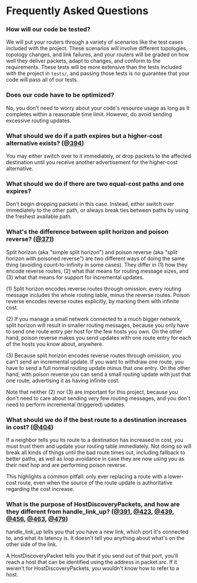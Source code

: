 # Frequently Asked Questions

### How will our code be tested?

We will put your routers through a variety of scenarios like the test cases included with the project. These scenarios will involve different topologies, topology changes, and link failures, and your routers will be graded on how well they deliver packets, adapt to changes, and conform to the requirements. These tests will be more extensive than the tests included with the project in `tests/`, and passing those tests is no guarantee that your code will pass all of our tests.

### Does our code have to be optimized?

No, you don't need to worry about your code's resource usage as long as it completes within a reasonable time limit. However, do avoid sending excessive routing updates.

### What should we do if a path expires but a higher-cost alternative exists? ([@394](https://piazza.com/class/iq6sgotn6pp37f?cid=394))

You may either switch over to it immediately, or drop packets to the affected destination until you receive another advertisement for the higher-cost alternative.

### What should we do if there are two equal-cost paths and one expires?

Don't begin dropping packets in this case. Instead, either switch over immediately to the other path, or always break ties between paths by using the freshest available path.

### What's the difference between split horizon and poison reverse? ([@371](https://piazza.com/class/iq6sgotn6pp37f?cid=371))

Split horizon (aka "simple split horizon") and poison reverse (aka "split horizon with poisoned reverse") are two different ways of doing the same thing (avoiding count-to-infinity in some cases). They differ in (1) how they encode reverse routes, (2) what that means for routing message sizes, and (3) what that means for support for incremental updates.

(1) Split horizon encodes reverse routes through omission: every routing message includes the whole routing table, minus the reverse routes. Poison reverse encodes reverse routes explicitly, by marking them with infinite cost.

(2) If you manage a small network connected to a much bigger network, split horizon will result in smaller routing messages, because you only have to send one route entry per host for the few hosts you own. On the other hand, poison reverse makes you send updates with one route entry for each of the hosts you know about, anywhere.

(3) Because split horizon encodes reverse routes through omission, you can't send an incremental update. If you want to withdraw one route, you have to send a full normal routing update minus that one entry. On the other hand, with poison reverse you can send a small routing update with just that one route, advertising it as having infinite cost.

Note that neither (2) nor (3) are important for this project, because you don't need to care about sending very few routing messages, and you don't need to perform incremental (triggered) updates.

### What should we do if the best route to a destination increases in cost? ([@404](https://piazza.com/class/iq6sgotn6pp37f?cid=404))

If a neighbor tells you its route to a destination has increased in cost, you must trust them and update your routing table immediately. Not doing so will break all kinds of things until the bad route times out, including fallback to better paths, as well as loop avoidance in case they are now using you as their next hop and are performing poison reverse.

This highlights a common pitfall: only ever replacing a route with a lower-cost route, even when the source of the route update is authoritative regarding the cost increase.

### What is the purpose of HostDiscoveryPackets, and how are they different from handle\_link\_up? ([@391](https://piazza.com/class/iq6sgotn6pp37f?cid=391), [@423](https://piazza.com/class/iq6sgotn6pp37f?cid=423), [@439](https://piazza.com/class/iq6sgotn6pp37f?cid=439), [@456](https://piazza.com/class/iq6sgotn6pp37f?cid=456), [@463](https://piazza.com/class/iq6sgotn6pp37f?cid=463), [@479](https://piazza.com/class/iq6sgotn6pp37f?cid=479))

handle\_link\_up tells you that you have a new link, which port it's connected to, and what its latency is. It doesn't tell you anything about what's on the other side of the link.

A HostDiscoveryPacket tells you that if you send out of that port, you'll reach a host that can be identified using the address in packet.src. If it weren't for HostDiscoveryPackets, you wouldn't know how to refer to a host.

